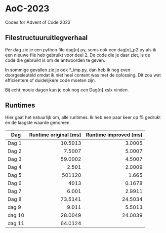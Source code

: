 # AoC-2023
Codes for Advent of Code 2023

## Filestructuuruitlegverhaal
Per dag zie je een python file dag[n].py, soms ook een dag[n]_p2.py als ik een nieuwe file heb gebruikt voor deel 2.
De code die je daar ziet, is de code die gebruikt is om de antwoorden te geven.

In sommige gevallen zie je ook *_imp.py, dan heb ik nog even doorgesleuteld omdat ik niet heel content was met de oplossing. Dit zou wat efficientere of duidelijkere code moeten zijn.

Bij echt mooie dagen kun je ook nog een Dag[n].xslx vinden.

## Runtimes
Hier gaat het natuurlijk om, alle runtimes. Ik heb een paar keer op f5 gedrukt en de laagste waarde genomen.

| Dag | Runtime original [ms]| Runtime improved [ms] |
|-----|---:|---:|
|Dag 1|10.5013|3.0005|
|Dag 2| 7.5007| 5.0007|
|Dag 3| 59.0002| 4.5007|
|Dag 4|2.501|2.0009 |
|Dag 5|501120|1.665 |
|Dag 6|4013|0.1678|
|Dag 7|6.001|2.9911|
|Dag 8|73.5141|24.5034|
|dag 9|9.011|5.5013|
|dag 10|28.0049|24.0039|
|dag 11|64.0124||
